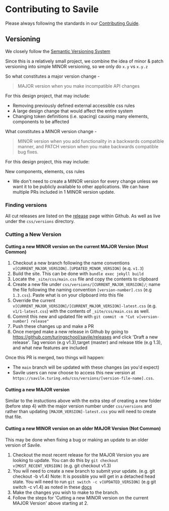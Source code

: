 # Contributing to Savile

Please always following the standards in our [Contributing Guide](https://www.notion.so/turingschool/How-to-Contribute-1b88e17f755c491989e4b2bc84db93c7).

## Versioning

We closely follow the [Semantic Versioning System](https://semver.org/)

Since this is a relatively small project, we combine the idea of minor & patch versioning into simple MINOR versioning, so we only do `x.y` vs `x.y.z`

So what constitutes a major version change -

> MAJOR version when you make incompatible API changes

For this design project, that may include:

- Removing previously defined external accessible css rules
- A large design change that would affect the entire system
- Changing token definitions (i.e. spacing) causing many elements, components to be affected

What constitutes a MINOR version change -

> MINOR version when you add functionality in a backwards compatible manner, and
> PATCH version when you make backwards compatible bug fixes.

For this design project, this may include:

New components, elements, css rules

- We don't need to create a MINOR version for every change unless we want it to be publicly available to other applications. We can have multiple PRs included in 1 MINOR version update.

### Finding versions

All cut releases are listed on the [release](https://github.com/turingschool/savile/releases) page within Github. As well as live under the `css/versions` directory.

### Cutting a New Version

#### Cutting a new MINOR version on the current MAJOR Version (Most Common)
1. Checkout a new branch following the name conventions `v[CURRENT_MAJOR_VERSION].[UPDATED_MINOR_VERSION]` (e.q. `v1.3`)
2. Build the site. This can be done with `bundle exec jekyll build`
3. Locate the `_site/css/main.css` file and copy the contents to clipboard
4. Create a new file under `css/versions/[CURRENT_MAJOR_VERSION]/`; name the file following the naming convention `[version-number].css` (e.g `1.3.css`). Paste what is on your clipboard into this file
5. Override the current `v[CURRENT_MAJOR_VERSION]/[CURRENT_MAJOR_VERSION]-latest.css` (e.g. `v1/1-latest.css`) with the contents of `_site/css/main.css` as well.
6. Commit this new and updated file with `git commit -m "Cut v[version-number] release"`
7. Push these changes up and make a PR
8. Once merged make a new release in Github by going to https://github.com/turingschool/savile/releases and click 'Draft a new release'. Tag version (e.g v1.3),target (master) and release title (e.g 1.3), and what new features are included

Once this PR is merged, two things will happen:
- The `main` branch will be updated with these changes (as you'd expect)
- Savile users can now choose to access this new version at `https://savile.turing.edu/css/versions/[version-file-name].css`.

#### Cutting a new MAJOR version
Similar to the instuctions above with the extra step of creating a new folder (before step 4) with the major version number under `css/versions` and rather than updating `[MAJOR_VERSION]-latest.css` you will need to create that file.

#### Cutting a new MINOR version on an older MAJOR Version (Not Common)
This may be done when fixing a bug or making an update to an older version of Savile.

1. Checkout the most recent release for the MAJOR Version you are looking to update. You can do this by `git checkout v[MOST_RECENT_VERSION]` (e.g. git checkout v1.3)
2. You will need to create a new branch to submit your update. (e.g. git checkout -b v1.4) Note: It is possible you will get in a detached head state. You will need to run `git switch -c v[UPDATED_VERSION]` (e.g git switch -c v1.4) as noted in these [docs](https://git-scm.com/book/en/v2/Git-Basics-Tagging)
3. Make the changes you wish to make to the branch.
4. Follow the steps for 'Cutting a new MINOR version on the current MAJOR Version' above starting at 2.